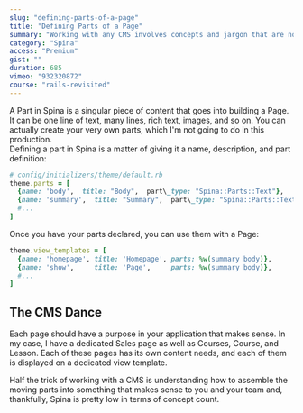 ```yaml
---
slug: "defining-parts-of-a-page"
title: "Defining Parts of a Page"
summary: "Working with any CMS involves concepts and jargon that are nondescript and overused, and Spina is no different. In this video we'll get to know what Parts are, and how they fit into Pages."
category: "Spina"
access: "Premium"
gist: ""
duration: 685
vimeo: "932320872"
course: "rails-revisited"
---
```


A Part in Spina is a singular piece of content that goes into building a Page. It can be one line of text, many lines, rich text, images, and so on. You can actually create your very own parts, which I'm not going to do in this production.  
Defining a part in Spina is a matter of giving it a name, description, and part definition:

```ruby
# config/initializers/theme/default.rb
theme.parts = [
  {name: 'body',  title: "Body",  part\_type: "Spina::Parts::Text"},
  {name: 'summary',  title: "Summary",  part\_type: "Spina::Parts::Text"},
  #...
]
```

Once you have your parts declared, you can use them with a Page:

```ruby
theme.view_templates = [
  {name: 'homepage', title: 'Homepage', parts: %w(summary body)},
  {name: 'show',     title: 'Page',     parts: %w(summary body)},
  #...
]
```

## The CMS Dance

Each page should have a purpose in your application that makes sense. In my case, I have a dedicated Sales page as well as Courses, Course, and Lesson. Each of these pages has its own content needs, and each of them is displayed on a dedicated view template.

Half the trick of working with a CMS is understanding how to assemble the moving parts into something that makes sense to you and your team and, thankfully, Spina is pretty low in terms of concept count.

